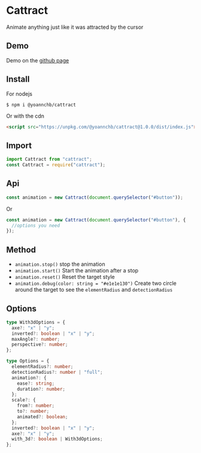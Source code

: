 # Cattract

Animate anything just like it was attracted by the cursor

## Demo

Demo on the [github page](https://yoannchb-pro.github.io/cattract/index.html)

## Install

For nodejs

```
$ npm i @yoannchb/cattract
```

Or with the cdn

```html
<script src="https://unpkg.com/@yoannchb/cattract@1.0.0/dist/index.js"></script>
```

## Import

```ts
import Cattract from "cattract";
const Cattract = require("cattract");
```

## Api

```ts
const animation = new Cattract(document.querySelector("#button"));
```

Or

```ts
const animation = new Cattract(document.querySelector("#button"), {
  //options you need
});
```

## Method

- `animation.stop()` stop the animation
- `animation.start()` Start the animation after a stop
- `animation.reset()` Reset the target style
- `animation.debug(color: string = "#e1e1e130")` Create two circle around the target to see the `elementRadius` and `detectionRadius`

## Options

```ts
type With3dOptions = {
  axe?: "x" | "y";
  inverted?: boolean | "x" | "y";
  maxAngle?: number;
  perspective?: number;
};

type Options = {
  elementRadius?: number;
  detectionRadius?: number | "full";
  animation?: {
    ease?: string;
    duration?: number;
  };
  scale?: {
    from?: number;
    to?: number;
    animated?: boolean;
  };
  inverted?: boolean | "x" | "y";
  axe?: "x" | "y";
  with_3d?: boolean | With3dOptions;
};
```
